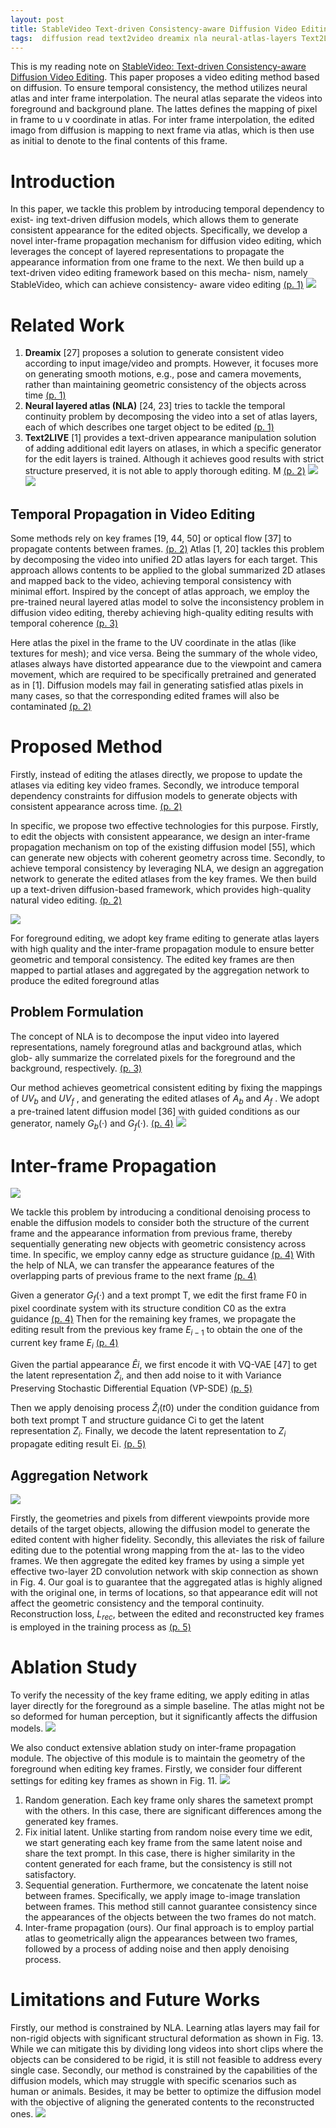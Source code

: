 ```yaml
---
layout: post
title: StableVideo Text-driven Consistency-aware Diffusion Video Editing
tags:  diffusion read text2video dreamix nla neural-atlas-layers Text2LIVE dreambooth
---
```


This is my reading note on [StableVideo: Text-driven Consistency-aware Diffusion Video Editing](https://github.com/rese1f/StableVideo). This paper proposes a video editing method based on diffusion. To ensure temporal consistency, the method utilizes neural atlas and inter frame interpolation. The neural atlas separate the videos into foreground and background plane. The lattes defines the mapping of pixel in frame to u v coordinate in atlas. For inter frame interpolation, the edited imago from diffusion is mapping to next frame via atlas, which is then use as initial to denote to the final contents of this frame.

# Introduction
In this paper, we tackle this problem by introducing temporal dependency to exist- ing text-driven diffusion models, which allows them to generate consistent appearance for the edited objects. Specifically, we develop a novel inter-frame propagation mechanism for diffusion video editing, which leverages the concept of layered representations to propagate the appearance information from one frame to the next. We then build up a text-driven video editing framework based on this mecha- nism, namely StableVideo, which can achieve consistency- aware video editing [(p. 1)](zotero://open-pdf/library/items/2DGI5GXC?page=1&annotation=AFFQGBMK)
![](https://raw.githubusercontent.com/zhangtemplar/zhangtemplar.github.io/master/uPic/chaiStableVideoTextdrivenConsistencyaware2023_1.png) 

# Related Work
1. **Dreamix** [27] proposes a solution to generate consistent video according to input image/video and prompts. However, it focuses more on generating smooth motions, e.g., pose and camera movements, rather than maintaining geometric consistency of the objects across time [(p. 1)](zotero://open-pdf/library/items/2DGI5GXC?page=1&annotation=WY98DW3C)
2. **Neural layered atlas (NLA)** [24, 23] tries to tackle the temporal continuity problem by decomposing the video into a set of atlas layers, each of which describes one target object to be edited [(p. 1)](zotero://open-pdf/library/items/2DGI5GXC?page=1&annotation=U49R88RS)
3. **Text2LIVE** [1] provides a text-driven appearance manipulation solution of adding additional edit layers on atlases, in which a specific generator for the edit layers is trained. Although it achieves good results with strict structure preserved, it is not able to apply thorough editing. M [(p. 2)](zotero://open-pdf/library/items/2DGI5GXC?page=2&annotation=Q993M889)
![](https://raw.githubusercontent.com/zhangtemplar/zhangtemplar.github.io/master/uPic/chaiStableVideoTextdrivenConsistencyaware2023_8.png) 
![](https://raw.githubusercontent.com/zhangtemplar/zhangtemplar.github.io/master/uPic/chaiStableVideoTextdrivenConsistencyaware2023_9.png) 

## Temporal Propagation in Video Editing
Some methods rely on key frames [19, 44, 50] or optical flow [37] to propagate contents between frames. [(p. 2)](zotero://open-pdf/library/items/2DGI5GXC?page=2&annotation=PKR7NMY6) Atlas [1, 20] tackles this problem by decomposing the video into unified 2D atlas layers for each target. This approach allows contents to be applied to the global summarized 2D atlases and mapped back to the video, achieving temporal consistency with minimal effort.  Inspired by the concept of atlas approach, we employ the pre-trained neural layered atlas model to solve the inconsistency problem in diffusion video editing, thereby achieving high-quality editing results with temporal coherence [(p. 3)](zotero://open-pdf/library/items/2DGI5GXC?page=3&annotation=5ZJ5DS75)

Here atlas the pixel in the frame to the UV coordinate in the atlas (like textures for mesh); and vice versa. Being the summary of the whole video, atlases always have distorted appearance due to the viewpoint and camera movement, which are required to be specifically pretrained and generated as in [1]. Diffusion models may fail in generating satisfied atlas pixels in many cases, so that the corresponding edited frames will also be contaminated [(p. 2)](zotero://open-pdf/library/items/2DGI5GXC?page=2&annotation=K5LTAX8U)

# Proposed Method
Firstly, instead of editing the atlases directly, we propose to update the atlases via editing key video frames. Secondly, we introduce temporal dependency constraints for diffusion models to generate objects with consistent appearance across time. [(p. 2)](zotero://open-pdf/library/items/2DGI5GXC?page=2&annotation=P8N2SAI2)

In specific, we propose two effective technologies for this purpose. Firstly, to edit the objects with consistent appearance, we design an inter-frame propagation mechanism on top of the existing diffusion model [55], which can generate new objects with coherent geometry across time. Secondly, to achieve temporal consistency by leveraging NLA, we design an aggregation network to generate the edited atlases from the key frames. 
We then build up a text-driven diffusion-based framework, which provides high-quality natural video editing. [(p. 2)](zotero://open-pdf/library/items/2DGI5GXC?page=2&annotation=GBLYBJQ5)


![](https://raw.githubusercontent.com/zhangtemplar/zhangtemplar.github.io/master/uPic/chaiStableVideoTextdrivenConsistencyaware2023-3-x44-y379.png) 

For foreground editing, we adopt key frame editing to generate atlas layers with high quality and the inter-frame propagation module to ensure better geometric and temporal consistency. The edited key frames are then mapped to partial atlases and aggregated by the aggregation network to produce the edited foreground atlas
## Problem Formulation
The concept of NLA is to decompose the input video into layered representations, namely foreground atlas and background atlas, which glob- ally summarize the correlated pixels for the foreground and the background, respectively. [(p. 3)](zotero://open-pdf/library/items/2DGI5GXC?page=3&annotation=6IANZKAE)


Our method achieves geometrical consistent editing by fixing the mappings of $UV_b$ and $UV_f$ , and generating the edited atlases of $A_b$ and $A_f$ . We adopt a pre-trained latent diffusion model [36] with guided conditions as our generator, namely $G_b(·)$ and $G_f (·)$. [(p. 4)](zotero://open-pdf/library/items/2DGI5GXC?page=4&annotation=NBF3RYDC)
![](https://raw.githubusercontent.com/zhangtemplar/zhangtemplar.github.io/master/uPic/chaiStableVideoTextdrivenConsistencyaware2023-4-x46-y216.png) 

# Inter-frame Propagation
![](https://raw.githubusercontent.com/zhangtemplar/zhangtemplar.github.io/master/uPic/chaiStableVideoTextdrivenConsistencyaware2023-4-x47-y443.png) 

We tackle this problem by introducing a conditional denoising process to enable the diffusion models to consider both the structure of the current frame and the appearance information from previous frame, thereby sequentially generating new objects with geometric consistency across time. In specific, we employ canny edge as structure guidance [(p. 4)](zotero://open-pdf/library/items/2DGI5GXC?page=4&annotation=H3WRS7PY) With the help of NLA, we can transfer the appearance features of the overlapping parts of previous frame to the next frame [(p. 4)](zotero://open-pdf/library/items/2DGI5GXC?page=4&annotation=SA9E82LC)

Given a generator $G_f (·)$ and a text prompt T, we edit the first frame F0 in pixel coordinate system with its structure condition C0 as the extra guidance [(p. 4)](zotero://open-pdf/library/items/2DGI5GXC?page=4&annotation=FLAH5EQ8) Then for the remaining key frames, we propagate the editing result from the previous key frame $E_{i−1}$ to obtain the one of the current key frame $E_i$ [(p. 4)](zotero://open-pdf/library/items/2DGI5GXC?page=4&annotation=273H3HKN)

Given the partial appearance $\hat{E}i$, we first encode it with VQ-VAE [47] to get the latent representation $\hat{Z}_i$, and then add noise to it with Variance Preserving Stochastic Differential Equation (VP-SDE) [(p. 5)](zotero://open-pdf/library/items/2DGI5GXC?page=5&annotation=8XD3DU2U)

Then we apply denoising process $\hat{Z}_i(t0)$ under the condition guidance from both text prompt T and structure guidance Ci to get the latent representation $Z_i$. Finally, we decode the latent representation to $Z_i$ propagate editing result Ei. [(p. 5)](zotero://open-pdf/library/items/2DGI5GXC?page=5&annotation=UJHJ5LZN)
## Aggregation Network
![](https://raw.githubusercontent.com/zhangtemplar/zhangtemplar.github.io/master/uPic/chaiStableVideoTextdrivenConsistencyaware2023-4-x305-y479.png) 

Firstly, the geometries and pixels from different viewpoints provide more details of the target objects, allowing the diffusion model to generate the edited content with higher fidelity. Secondly, this alleviates the risk of failure editing due to the potential wrong mapping from the at- las to the video frames. We then aggregate the edited key frames by using a simple yet effective two-layer 2D convolution network with skip connection as shown in Fig. 4. 
Our goal is to guarantee that the aggregated atlas is highly aligned with the original one, in terms of locations, so that appearance edit will not affect the geometric consistency and the temporal continuity. Reconstruction loss, $L_{rec}$, between the edited and reconstructed key frames is employed in the training process as [(p. 5)](zotero://open-pdf/library/items/2DGI5GXC?page=5&annotation=J3S5ZF8G)
# Ablation Study
To verify the necessity of the key frame editing, we apply editing in atlas layer directly for the foreground as a simple baseline. The atlas might not be so deformed for human perception, but it significantly affects the diffusion models.
![](https://raw.githubusercontent.com/zhangtemplar/zhangtemplar.github.io/master/uPic/chaiStableVideoTextdrivenConsistencyaware2023_10.png) 

We also conduct extensive ablation study on inter-frame propagation module. The objective of this module is to maintain the geometry of the foreground when editing key frames. Firstly, we consider four different settings for editing key frames as shown in Fig. 11.
![](https://raw.githubusercontent.com/zhangtemplar/zhangtemplar.github.io/master/uPic/chaiStableVideoTextdrivenConsistencyaware2023_11.png) 

1. Random generation. Each key frame only shares the sametext prompt with the others. In this case, there are significant differences among the generated key frames.
2. Fix initial latent. Unlike starting from random noise every time we edit, we start generating each key frame from the same latent noise and share the text prompt. In this case, there is higher similarity in the content generated for each frame, but the consistency is still not satisfactory.
3. Sequential generation. Furthermore, we concatenate the latent noise between frames. Specifically, we apply image to-image translation between frames. This method still cannot guarantee consistency since the appearances of the objects between the two frames do not match.
4. Inter-frame propagation (ours). Our final approach is to employ partial atlas to geometrically align the appearances between two frames, followed by a process of adding noise and then apply denoising process.
# Limitations and Future Works
Firstly, our method is constrained by NLA. Learning atlas layers may fail for non-rigid objects with significant structural deformation as shown in Fig. 13. While we can mitigate this by dividing long videos into short clips where the objects can be considered to be rigid, it is still not feasible to address every single case. Secondly, our method is constrained by the capabilities of the diffusion models, which may struggle with specific scenarios such as human or animals. Besides, it may be better to optimize the diffusion model with the objective of aligning the generated contents to the reconstructed ones.
![](https://raw.githubusercontent.com/zhangtemplar/zhangtemplar.github.io/master/uPic/chaiStableVideoTextdrivenConsistencyaware2023_13.png) 
